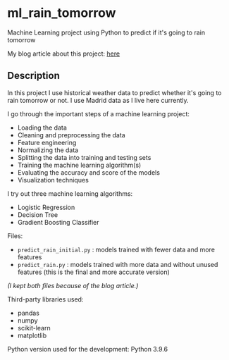 # ml_rain_tomorrow
Machine Learning project using Python to predict if it's going to rain tomorrow

My blog article about this project: [here](https://rolkotech.blogspot.com/2023/05/machine-learning-will-it-rain-tomorrow.html)

## Description

In this project I use historical weather data to predict whether it's going to rain tomorrow or not. I use Madrid data as I live here currently.

I go through the important steps of a machine learning project:
* Loading the data
* Cleaning and preprocessing the data
* Feature engineering
* Normalizing the data
* Splitting the data into training and testing sets
* Training the machine learning algorithm(s)
* Evaluating the accuracy and score of the models
* Visualization techniques

I try out three machine learning algorithms:
* Logistic Regression
* Decision Tree
* Gradient Boosting Classifier

Files:
* `predict_rain_initial.py` : models trained with fewer data and more features
* `predict_rain.py` : models trained with more data and without unused features (this is the final and more accurate version)

*(I kept both files because of the blog article.)* 

Third-party libraries used:
* pandas
* numpy
* scikit-learn
* matplotlib

Python version used for the development: Python 3.9.6

